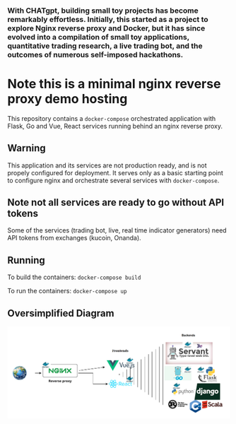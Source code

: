 
### With CHATgpt, building small toy projects has become remarkably effortless. Initially, this started as a project to explore Nginx reverse proxy and Docker, but it has since evolved into a compilation of small toy applications, quantitative trading research, a live trading bot, and the outcomes of numerous self-imposed hackathons.



# Note this is a  minimal nginx reverse proxy demo hosting

This repository contains a `docker-compose` orchestrated application with Flask, Go and Vue, React services running behind an nginx reverse proxy.


## Warning

This application and its services are not production ready, and is not propely configured for deployment. It serves only as a basic starting point to configure nginx and orchestrate several services with `docker-compose`.

## Note not all services are ready to go without API tokens
Some of the services (trading bot, live, real time indicator generators) need API tokens from exchanges (kucoin, Onanda).

## Running

To build the containers:
`docker-compose build`

To run the containers:
`docker-compose up`

## Oversimplified Diagram
<img src="reverseproxy.png"/>
